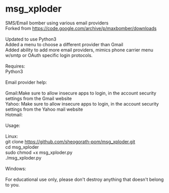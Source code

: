 # msg_xploder
SMS/Email bomber using various email providers<br>
Forked from https://code.google.com/archive/p/maxbomber/downloads<br>
<br>
Updated to use Python3<br>
Added a menu to choose a different provider than Gmail<br>
Added ability to add more email providers, mimics phone carrier menu w/smtp or OAuth specific login protocols.<br>
<br>
Requires:<br> 
  Python3<br>
<br>
Email provider help:<br>
<br>
Gmail:Make sure to allow insecure apps to login, in the account security settings from the Gmail website<br>
Yahoo: Make sure to allow insecure apps to login, in the account security settings from the Yahoo mail website<br>
Hotmail:<br>
<br>
Usage:<br>
<br>
  Linux:<br>
    git clone https://github.com/sheogorath-pom/msg_xploder.git<br>
    cd msg_xploder<br>
    sudo chmod +x msg_xploder.py<br>
    ./msg_xploder.py<br>
  <br>
  Windows:<br>
 <br>
For educational use only, please don't destroy anything that doesn't belong to you.
